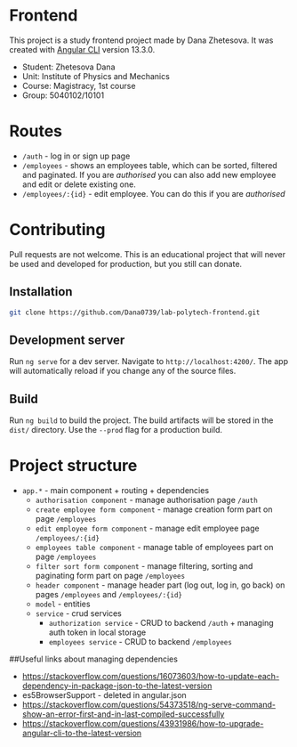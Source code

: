 # Frontend

This project is a study frontend project made by Dana Zhetesova.
It was created with [Angular CLI](https://github.com/angular/angular-cli) version 13.3.0.

+ Student: Zhetesova Dana
+ Unit: Institute of Physics and Mechanics
+ Course: Magistracy, 1st course
+ Group: 5040102/10101

# Routes

+ `/auth` - log in or sign up page
+ `/employees` - shows an employees table, which can be sorted, filtered and paginated. If you are *authorised* you can also add new employee and edit or delete existing one.
+ `/employees/:{id}` - edit employee. You can do this if you are *authorised*

# Contributing
Pull requests are not welcome. This is an educational project that will never be used and developed for production, but you still can donate.

## Installation
```bash
git clone https://github.com/Dana0739/lab-polytech-frontend.git
```

## Development server

Run `ng serve` for a dev server. Navigate to `http://localhost:4200/`. The app will automatically reload if you change any of the source files.

## Build

Run `ng build` to build the project. The build artifacts will be stored in the `dist/` directory. Use the `--prod` flag for a production build.

# Project structure
+ `app.*` - main component + routing + dependencies
  + `authorisation component` - manage authorisation page `/auth`
  + `create employee form component` - manage creation form part on page `/employees`
  + `edit employee form component` - manage edit employee page `/employees/:{id}`
  + `employees table component` - manage table of employees part on page `/employees`
  + `filter sort form component` - manage filtering, sorting and paginating form part on page `/employees`
  + `header component` - manage header part (log out, log in, go back) on pages `/employees` and `/employees/:{id}`
  + `model` - entities
  + `service` - crud services
    + `authorization service` - CRUD to backend `/auth` + managing auth token in local storage
    + `employees service` - CRUD to backend `/employees`

##Useful links about managing dependencies

+ https://stackoverflow.com/questions/16073603/how-to-update-each-dependency-in-package-json-to-the-latest-version
+ es5BrowserSupport - deleted in angular.json
+ https://stackoverflow.com/questions/54373518/ng-serve-command-show-an-error-first-and-in-last-compiled-successfully
+ https://stackoverflow.com/questions/43931986/how-to-upgrade-angular-cli-to-the-latest-version
